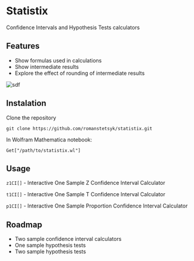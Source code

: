 # Statistix

Confidence Intervals and Hypothesis Tests calculators

## Features

- Show formulas used in calculations
- Show intermediate results
- Explore the effect of rounding of intermediate results

![sdf](https://i.imgur.com/54NeEK3.png)

## Instalation

Clone the repository

`git clone https://github.com/romanstetsyk/statistix.git`

In Wolfram Mathematica notebook:

`Get["/path/to/statistix.wl"]`

## Usage

`z1CI[]` - Interactive One Sample Z Confidence Interval Calculator

`t1CI[]` - Interactive One Sample T Confidence Interval Calculator

`p1CI[]` - Interactive One Sample Proportion Confidence Interval Calculator

## Roadmap

- Two sample confidence interval calculators
- One sample hypothesis tests
- Two sample hypothesis tests
